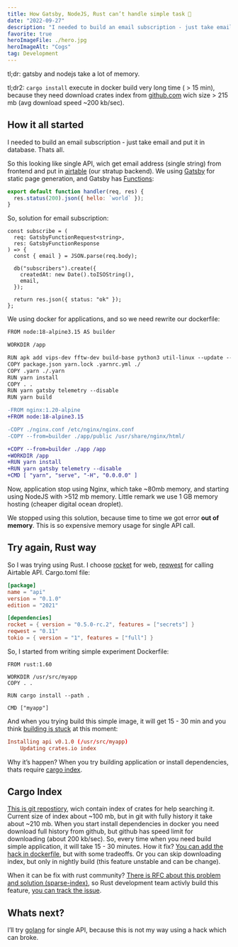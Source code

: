 ```yaml
---
title: How Gatsby, NodeJS, Rust can’t handle simple task 🦀
date: "2022-09-27"
description: "I needed to build an email subscription - just take email and put it in database. Thats all..."
favorite: true
heroImageFile: ./hero.jpg
heroImageAlt: "Cogs"
tag: Development
---
```


tl;dr: gatsby and nodejs take a lot of memory.

tl;dr2: `cargo install` execute in docker build very long time ( > 15 min), because they need download crates index from [github.com](https://github.com/rust-lang/crates.io-index/) wich size > 215 mb (avg download speed ~200 kb/sec).

## How it all started

I needed to build an email subscription - just take email and put it in database. Thats all.

So this looking like single API, wich get email address (single string) from frontend and put in [airtable](https://airtable.com/) (our stratup backend). We using [Gatsby](gatsbyjs.com) for static page generation, and Gatsby has [Functions](https://www.gatsbyjs.com/docs/reference/functions/):

```jsx
export default function handler(req, res) {
  res.status(200).json({ hello: `world` });
}
```

So, solution for email subscription:

```tsx
const subscribe = (
  req: GatsbyFunctionRequest<string>,
  res: GatsbyFunctionResponse
) => {
  const { email } = JSON.parse(req.body);

  db("subscribers").create({
    createdAt: new Date().toISOString(),
    email,
  });

  return res.json({ status: "ok" });
};
```

We using docker for applications, and so we need rewrite our dockerfile:

```diff
FROM node:18-alpine3.15 AS builder

WORKDIR /app

RUN apk add vips-dev fftw-dev build-base python3 util-linux --update --no-cache
COPY package.json yarn.lock .yarnrc.yml ./
COPY .yarn ./.yarn
RUN yarn install
COPY . .
RUN yarn gatsby telemetry --disable
RUN yarn build

-FROM nginx:1.20-alpine
+FROM node:18-alpine3.15

-COPY ./nginx.conf /etc/nginx/nginx.conf
-COPY --from=builder ./app/public /usr/share/nginx/html/

+COPY --from=builder ./app /app
+WORKDIR /app
+RUN yarn install
+RUN yarn gatsby telemetry --disable
+CMD [ "yarn", "serve", "-H", "0.0.0.0" ]
```

Now, application stop using Nginx, which take ~80mb memory, and starting using NodeJS with >512 mb memory. Little remark we use 1 GB memory hosting (cheaper digital ocean droplet).

We stopped using this solution, because time to time we got error **out of memory**. This is so expensive memory usage for single API call.

## Try again, Rust way

So I was trying using Rust. I choose [rocket](https://rocket.rs/) for web, [reqwest](https://github.com/seanmonstar/reqwest) for calling Airtable API. Cargo.toml file:

```toml
[package]
name = "api"
version = "0.1.0"
edition = "2021"

[dependencies]
rocket = { version = "0.5.0-rc.2", features = ["secrets"] }
reqwest = "0.11"
tokio = { version = "1", features = ["full"] }
```

So, I started from writing simple experiment Dockerfile:

```docker
FROM rust:1.60

WORKDIR /usr/src/myapp
COPY . .

RUN cargo install --path .

CMD ["myapp"]
```

And when you trying build this simple image, it will get 15 - 30 min and you think [building is stuck](https://github.com/rust-lang/docker-rust/issues/111) at this moment:

```toml
Installing api v0.1.0 (/usr/src/myapp)
    Updating crates.io index
```

Why it’s happen? When you try building application or install dependencies, thats require [cargo index](https://doc.rust-lang.org/cargo/reference/registries.html#registries).

## Cargo Index

[This is git repostiory](https://github.com/rust-lang/crates.io-index), wich contain index of crates for help searching it. Current size of index about ~100 mb, but in git with fully history it take about ~210 mb. When you start install dependencies in docker you need download full history from github, but github has speed limit for downloading (about 200 kb/sec). So, every time when you need build simple application, it will take 15 - 30 minutes. How it fix? [You can add the hack in dockerfile](https://github.com/rust-lang/docker-rust/issues/111#issuecomment-1258513924), but with some tradeoffs. Or you can skip downloading index, but only in nightly build (this feature unstable and can be change).

When it can be fix with rust community? [There is RFC about this problem and solution (sparse-index)](https://rust-lang.github.io/rfcs/2789-sparse-index.html), so Rust development team activly build this feature, [you can track the issue](https://github.com/rust-lang/cargo/issues/9069).

## Whats next?

I’ll try [golang](https://go.dev/) for single API, because this is not my way using a hack which can broke.
